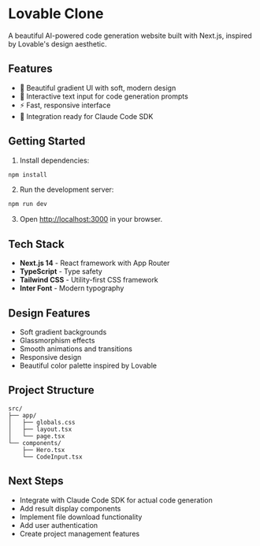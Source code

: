 # Lovable Clone

A beautiful AI-powered code generation website built with Next.js, inspired by Lovable's design aesthetic.

## Features

- 🎨 Beautiful gradient UI with soft, modern design
- 💬 Interactive text input for code generation prompts
- ⚡ Fast, responsive interface
- 🤖 Integration ready for Claude Code SDK

## Getting Started

1. Install dependencies:
```bash
npm install
```

2. Run the development server:
```bash
npm run dev
```

3. Open [http://localhost:3000](http://localhost:3000) in your browser.

## Tech Stack

- **Next.js 14** - React framework with App Router
- **TypeScript** - Type safety
- **Tailwind CSS** - Utility-first CSS framework
- **Inter Font** - Modern typography

## Design Features

- Soft gradient backgrounds
- Glassmorphism effects
- Smooth animations and transitions
- Responsive design
- Beautiful color palette inspired by Lovable

## Project Structure

```
src/
├── app/
│   ├── globals.css
│   ├── layout.tsx
│   └── page.tsx
└── components/
    ├── Hero.tsx
    └── CodeInput.tsx
```

## Next Steps

- Integrate with Claude Code SDK for actual code generation
- Add result display components
- Implement file download functionality
- Add user authentication
- Create project management features